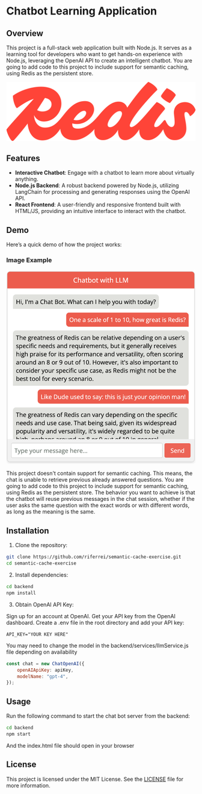 # Chatbot Learning Application

## Overview

This project is a full-stack web application built with Node.js. It serves as a learning tool for developers who want to get hands-on experience with Node.js, leveraging the OpenAI API to create an intelligent chatbot. You are going to add code to this project to include support for semantic caching, using Redis as the persistent store.

![Redis](images/redis_logo.png)

## Features

- **Interactive Chatbot**: Engage with a chatbot to learn more about virtually anything.
- **Node.js Backend**: A robust backend powered by Node.js, utilizing LangChain for processing and generating responses using the OpenAI API.
- **React Frontend**: A user-friendly and responsive frontend built with HTML/JS, providing an intuitive interface to interact with the chatbot.

## Demo

Here’s a quick demo of how the project works:

### Image Example

![Demo](./images/demo.png)

This project doesn't contain support for semantic caching. This means, the chat is unable to retrieve previous already answered questions. You are going to add code to this project to include support for semantic caching, using Redis as the persistent store. The behavior you want to achieve is that the chatbot will reuse previous messages in the chat session, whether if the user asks the same question with the exact words or with different words, as long as the meaning is the same.

## Installation

1. Clone the repository:

```bash
git clone https://github.com/riferrei/semantic-cache-exercise.git
cd semantic-cache-exercise
```

2. Install dependencies:

```bash
cd backend
npm install
```

3. Obtain OpenAI API Key:

Sign up for an account at OpenAI.
Get your API key from the OpenAI dashboard.
Create a .env file in the root directory and add your API key:

```dotenv
API_KEY="YOUR KEY HERE"
```

You may need to change the model in the backend/services/llmService.js file depending on availability
```javascript
const chat = new ChatOpenAI({
    openAIApiKey: apiKey,
    modelName: "gpt-4",
});
```

## Usage

Run the following command to start the chat bot server from the backend:
```bash
cd backend
npm start
```

And the index.html file should open in your browser

## License

This project is licensed under the MIT License. See the [LICENSE](LICENSE) file for more information.
